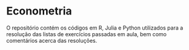 # Econometria
O repositório contém os códigos em R, Julia e Python utilizados para a resolução das listas de exercícios passadas em aula, bem como comentários acerca das resoluções.

